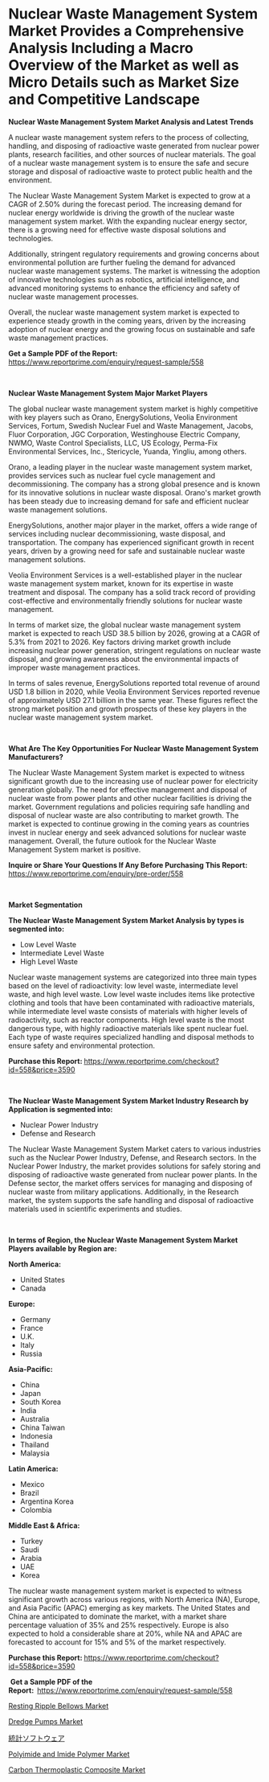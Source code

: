 <p><h1>Nuclear Waste Management System Market Provides a Comprehensive Analysis Including a Macro Overview of the Market as well as Micro Details such as Market Size and Competitive Landscape</h1></p><p><strong>Nuclear Waste Management System Market Analysis and Latest Trends</strong></p>
<p><p>A nuclear waste management system refers to the process of collecting, handling, and disposing of radioactive waste generated from nuclear power plants, research facilities, and other sources of nuclear materials. The goal of a nuclear waste management system is to ensure the safe and secure storage and disposal of radioactive waste to protect public health and the environment.</p><p>The Nuclear Waste Management System Market is expected to grow at a CAGR of 2.50% during the forecast period. The increasing demand for nuclear energy worldwide is driving the growth of the nuclear waste management system market. With the expanding nuclear energy sector, there is a growing need for effective waste disposal solutions and technologies.</p><p>Additionally, stringent regulatory requirements and growing concerns about environmental pollution are further fueling the demand for advanced nuclear waste management systems. The market is witnessing the adoption of innovative technologies such as robotics, artificial intelligence, and advanced monitoring systems to enhance the efficiency and safety of nuclear waste management processes.</p><p>Overall, the nuclear waste management system market is expected to experience steady growth in the coming years, driven by the increasing adoption of nuclear energy and the growing focus on sustainable and safe waste management practices.</p></p>
<p><strong>Get a Sample PDF of the Report:&nbsp;</strong> <a href="https://www.reportprime.com/enquiry/request-sample/558">https://www.reportprime.com/enquiry/request-sample/558</a></p>
<p>&nbsp;</p>
<p><strong>Nuclear Waste Management System Major Market Players</strong></p>
<p><p>The global nuclear waste management system market is highly competitive with key players such as Orano, EnergySolutions, Veolia Environment Services, Fortum, Swedish Nuclear Fuel and Waste Management, Jacobs, Fluor Corporation, JGC Corporation, Westinghouse Electric Company, NWMO, Waste Control Specialists, LLC, US Ecology, Perma-Fix Environmental Services, Inc., Stericycle, Yuanda, Yingliu, among others.</p><p>Orano, a leading player in the nuclear waste management system market, provides services such as nuclear fuel cycle management and decommissioning. The company has a strong global presence and is known for its innovative solutions in nuclear waste disposal. Orano's market growth has been steady due to increasing demand for safe and efficient nuclear waste management solutions.</p><p>EnergySolutions, another major player in the market, offers a wide range of services including nuclear decommissioning, waste disposal, and transportation. The company has experienced significant growth in recent years, driven by a growing need for safe and sustainable nuclear waste management solutions.</p><p>Veolia Environment Services is a well-established player in the nuclear waste management system market, known for its expertise in waste treatment and disposal. The company has a solid track record of providing cost-effective and environmentally friendly solutions for nuclear waste management.</p><p>In terms of market size, the global nuclear waste management system market is expected to reach USD 38.5 billion by 2026, growing at a CAGR of 5.3% from 2021 to 2026. Key factors driving market growth include increasing nuclear power generation, stringent regulations on nuclear waste disposal, and growing awareness about the environmental impacts of improper waste management practices.</p><p>In terms of sales revenue, EnergySolutions reported total revenue of around USD 1.8 billion in 2020, while Veolia Environment Services reported revenue of approximately USD 27.1 billion in the same year. These figures reflect the strong market position and growth prospects of these key players in the nuclear waste management system market.</p></p>
<p>&nbsp;</p>
<p><strong>What Are The Key Opportunities For Nuclear Waste Management System Manufacturers?</strong></p>
<p><p>The Nuclear Waste Management System market is expected to witness significant growth due to the increasing use of nuclear power for electricity generation globally. The need for effective management and disposal of nuclear waste from power plants and other nuclear facilities is driving the market. Government regulations and policies requiring safe handling and disposal of nuclear waste are also contributing to market growth. The market is expected to continue growing in the coming years as countries invest in nuclear energy and seek advanced solutions for nuclear waste management. Overall, the future outlook for the Nuclear Waste Management System market is positive.</p></p>
<p><strong>Inquire or Share Your Questions If Any Before Purchasing This Report:</strong> <a href="https://www.reportprime.com/enquiry/pre-order/558">https://www.reportprime.com/enquiry/pre-order/558</a></p>
<p>&nbsp;</p>
<p><strong>Market Segmentation</strong></p>
<p><strong>The Nuclear Waste Management System Market Analysis by types is segmented into:</strong></p>
<p><ul><li>Low Level Waste</li><li>Intermediate Level Waste</li><li>High Level Waste</li></ul></p>
<p><p>Nuclear waste management systems are categorized into three main types based on the level of radioactivity: low level waste, intermediate level waste, and high level waste. Low level waste includes items like protective clothing and tools that have been contaminated with radioactive materials, while intermediate level waste consists of materials with higher levels of radioactivity, such as reactor components. High level waste is the most dangerous type, with highly radioactive materials like spent nuclear fuel. Each type of waste requires specialized handling and disposal methods to ensure safety and environmental protection.</p></p>
<p><strong>Purchase this Report:&nbsp;</strong><a href="https://www.reportprime.com/checkout?id=558&price=3590">https://www.reportprime.com/checkout?id=558&price=3590</a></p>
<p>&nbsp;</p>
<p><strong>The Nuclear Waste Management System Market Industry Research by Application is segmented into:</strong></p>
<p><ul><li>Nuclear Power Industry</li><li>Defense and Research</li></ul></p>
<p><p>The Nuclear Waste Management System Market caters to various industries such as the Nuclear Power Industry, Defense, and Research sectors. In the Nuclear Power Industry, the market provides solutions for safely storing and disposing of radioactive waste generated from nuclear power plants. In the Defense sector, the market offers services for managing and disposing of nuclear waste from military applications. Additionally, in the Research market, the system supports the safe handling and disposal of radioactive materials used in scientific experiments and studies.</p></p>
<p>&nbsp;</p>
<p><strong>In terms of Region, the Nuclear Waste Management System Market Players available by Region are:</strong></p>
<p>
    <p> <strong> North America: </strong>
        <ul>
            <li>United States</li>
            <li>Canada</li>
        </ul>
        </p> 
    <p> <strong> Europe: </strong>
        <ul>
            <li>Germany</li>
            <li>France</li>
            <li>U.K.</li>
            <li>Italy</li>
            <li>Russia</li>
        </ul>
        </p> 
    <p> <strong> Asia-Pacific: </strong>
        <ul>
            <li>China</li>
            <li>Japan</li>
            <li>South Korea</li>
            <li>India</li>
            <li>Australia</li>
            <li>China Taiwan</li>
            <li>Indonesia</li>
            <li>Thailand</li>
            <li>Malaysia</li>
        </ul>
        </p> 
    <p> <strong> Latin America: </strong>
        <ul>
            <li>Mexico</li>
            <li>Brazil</li>
            <li>Argentina Korea</li>
            <li>Colombia</li>
        </ul>
        </p> 
    <p> <strong> Middle East & Africa: </strong>
        <ul>
            <li>Turkey</li>
            <li>Saudi</li>
            <li>Arabia</li>
            <li>UAE</li>
            <li>Korea</li>
        </ul>
    </p>
    </p>
<p><p>The nuclear waste management system market is expected to witness significant growth across various regions, with North America (NA), Europe, and Asia Pacific (APAC) emerging as key markets. The United States and China are anticipated to dominate the market, with a market share percentage valuation of 35% and 25% respectively. Europe is also expected to hold a considerable share at 20%, while NA and APAC are forecasted to account for 15% and 5% of the market respectively.</p></p>
<p><strong>Purchase this Report: </strong><a href="https://www.reportprime.com/checkout?id=558&price=3590">https://www.reportprime.com/checkout?id=558&price=3590</a></p>
<p>&nbsp;<strong>Get a Sample PDF of the Report:&nbsp;&nbsp;</strong><a href="https://www.reportprime.com/enquiry/request-sample/558">https://www.reportprime.com/enquiry/request-sample/558</a></p>
<p><strong></strong></p>
<p><p><a href="https://issuu.com/reportprime-2/docs/resting-ripple-bellows-market-size-2030.pptx">Resting Ripple Bellows Market</a></p><p><a href="https://issuu.com/reportprime-2/docs/dredge-pumps-market-size-2030.pptx">Dredge Pumps Market</a></p><p><a href="https://github.com/ksxzwxabcuynh011/Market-Research-Report-List-1/blob/main/7828229896.md">統計ソフトウェア</a></p><p><a href="https://github.com/juancolorado15/Market-Research-Report-List-1/blob/main/polyimide-and-imide-polymer-market.md">Polyimide and Imide Polymer Market</a></p><p><a href="https://github.com/dx0328/Market-Research-Report-List-1/blob/main/carbon-thermoplastic-composite-market.md">Carbon Thermoplastic Composite Market</a></p></p>